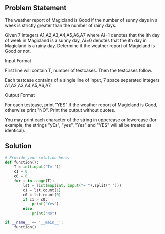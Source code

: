 
## Problem Statement 

The weather report of Magicland is Good if the number of sunny days in a week is strictly greater than the number of rainy days.

Given 7 integers A1,A2,A3,A4,A5,A6,A7 where Ai=1 denotes that the ith day of week in Magicland is a sunny day, Ai=0 denotes that the ith day in Magicland is a rainy day. Determine if the weather report of Magicland is Good or not.

Input Format

First line will contain T, number of testcases. Then the testcases follow.

Each testcase contains of a single line of input, 7 space separated integers A1,A2,A3,A4,A5,A6,A7.

Output Format

For each testcase, print "YES" if the weather report of Magicland is Good, otherwise print "NO". Print the output without quotes.

You may print each character of the string in uppercase or lowercase (for example, the strings "yEs", "yes", "Yes" and "YES" will all be treated as identical).
## Solution

```python
# Provide your solution here.
def function():
    T = int(input("T= "))
    c1 = 0
    c0 = 0
    for i in range(T):
        lst = list(map(int, input("= ").split(" ")))
        c1 = lst.count(1)
        c0 = lst.count(0)
        if c1 > c0:
            print("Yes")
        else:
            print("No")

if __name__ == '__main__':
    function()

